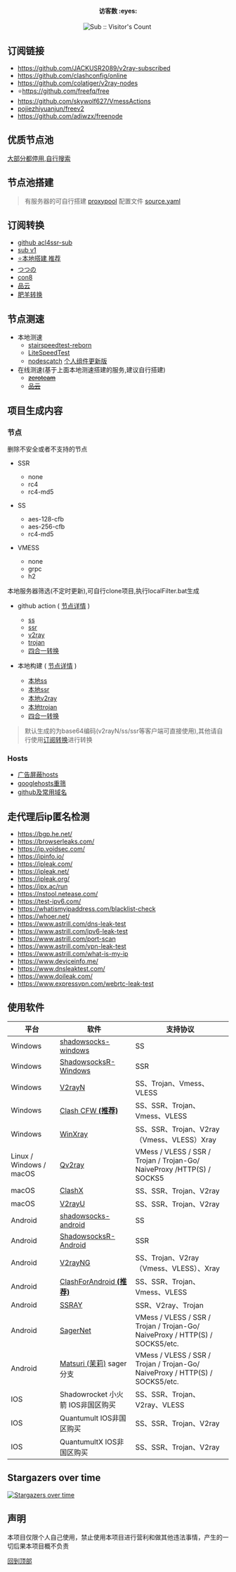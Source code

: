 <h4 align="center">访客数 :eyes:</h4>

<p align="center">
<img  src="https://profile-counter.glitch.me/Leon406_SubCrawler/count.svg" alt="Sub :: Visitor's Count" />
 <img width=0 height=0 src="https://profile-counter.glitch.me/Leon406/count.svg" alt="Leon406:: Visitor's Count" />
</p>

## <span id="top">订阅链接</span>

- https://github.com/JACKUSR2089/v2ray-subscribed
- https://github.com/clashconfig/online
- https://github.com/colatiger/v2ray-nodes
- :star:https://github.com/freefq/free
- https://github.com/skywolf627/VmessActions
- [pojiezhiyuanjun/freev2](https://github.com/pojiezhiyuanjun/freev2)
- https://github.com/adiwzx/freenode

## 优质节点池

[大部分都停用,自行搜索](https://www.google.com/search?client=aff-cs-360se&ie=UTF-8&q=inurl%3A%2Fclash%2Fproxies&)

## 节点池搭建

> 有服务器的可自行搭建 [proxypool](https://github.com/Leon406/proxypool)  配置文件 [source.yaml](https://github.com/Leon406/proxypool/blob/master/config/source.yaml) 

## <span id="subCon">订阅转换</span>

- [github acl4ssr-sub](https://acl4ssr-sub.github.io/)
- [sub v1](https://sub.v1.mk/)
- [:star:本地搭建 推荐](https://github.com/tindy2013/subconverter/releases)
- [つつの]( https://sub.tsutsu.cc/)
- [con8](https://www.con8.tk/)
- [品云](https://id9.cc/)
- [肥羊转换](https://sub.mcwy.cloud/)


## 节点测速

- 本地测速
    - [stairspeedtest-reborn](https://github.com/tindy2013/stairspeedtest-reborn)
    - [LiteSpeedTest](https://github.com/xxf098/LiteSpeedTest)
    - [nodescatch](https://github.com/bulianglin/demo)     [个人组件更新版](https://leon.lanzoub.com/ixESG0fsdcla)
- 在线测速(基于上面本地测速搭建的服务,建议自行搭建)
    - ~~[zeroteam](https://speedtest.zeroteam.top/)~~
    - ~~[品云](http://gz.cloudtest.cc/)~~

## 项目生成内容

### 节点

 删除不安全或者不支持的节点

- SSR
  - none
  - rc4
  - rc4-md5

- SS
  - aes-128-cfb
  - aes-256-cfb
  - rc4-md5
  
- VMESS
  -  none
  -  grpc
  -  h2



本地服务器筛选(不定时更新),可自行clone项目,执行localFilter.bat生成

- github action (  [节点详情](./sub/info.md) )
  - [ss](https://raw.fastgit.org/Leon406/SubCrawler/master/sub/share/ss)
  - [ssr](https://raw.fastgit.org/Leon406/SubCrawler/master/sub/share/ssr)
  - [v2ray](https://raw.fastgit.org/Leon406/SubCrawler/master/sub/share/v2)
  - [trojan](https://raw.fastgit.org/Leon406/SubCrawler/master/sub/share/tr)
  - [四合一转换](https://raw.githubusercontent.com/Leon406/SubCrawler/main/sub/share/all)


- 
  本地构建 (  [节点详情](./sub/info2.md) )

  - [本地ss](https://raw.fastgit.org/Leon406/SubCrawler/master/sub/share/private/ss)
  - [本地ssr](https://raw.fastgit.org/Leon406/SubCrawler/master/sub/share/private/ssr)
  - [本地v2ray](https://raw.fastgit.org/Leon406/SubCrawler/master/sub/share/private/v2)
  - [本地trojan](https://raw.fastgit.org/Leon406/SubCrawler/master/sub/share/private/tr)
  - [四合一转换](https://raw.githubusercontent.com/Leon406/SubCrawler/main/sub/share/private/all)

> 默认生成的为base64编码(v2rayN/ss/ssr等客户端可直接使用),其他请自行使用[订阅转换](#subCon)进行转换

### Hosts

- [广告屏蔽hosts](https://raw.fastgit.org/Leon406/SubCrawler/master/sub/share/blackhosts) 
- [googlehosts重筛](https://raw.fastgit.org/Leon406/SubCrawler/master/sub/share/whitehost)
- [github及常用域名](https://raw.fastgit.org/Leon406/SubCrawler/master/sub/share/host)

## 走代理后ip匿名检测

- https://bgp.he.net/
- https://browserleaks.com/
- https://ip.voidsec.com/
- https://ipinfo.io/
- https://ipleak.com/
- https://ipleak.net/
- https://ipleak.org/
- https://ipx.ac/run
- https://nstool.netease.com/
- https://test-ipv6.com/
- https://whatismyipaddress.com/blacklist-check
- https://whoer.net/
- https://www.astrill.com/dns-leak-test
- https://www.astrill.com/ipv6-leak-test
- https://www.astrill.com/port-scan
- https://www.astrill.com/vpn-leak-test
- https://www.astrill.com/what-is-my-ip
- https://www.deviceinfo.me/
- https://www.dnsleaktest.com/
- https://www.doileak.com/
- https://www.expressvpn.com/webrtc-leak-test


## 使用软件

| 平台                    | 软件                                                         | 支持协议                                                     |
| ----------------------- | ------------------------------------------------------------ | ------------------------------------------------------------ |
| Windows                 | [shadowsocks-windows](https://github.com/shadowsocks/shadowsocks-windows/releases) | SS                                                           |
| Windows                 | [ShadowsocksR-Windows](https://github.com/HMBSbige/ShadowsocksR-Windows/releases) | SSR                                                          |
| Windows                 | [V2rayN](https://github.com/2dust/v2rayN/releases)           | SS、Trojan、Vmess、VLESS                                     |
| Windows                 | [Clash CFW  **(推荐)**](https://github.com/Fndroid/clash_for_windows_pkg/releases) | SS、SSR、Trojan、Vmess、VLESS                                |
| Windows                 | [WinXray](https://github.com/TheMRLL/winxray/releases)       | SS、SSR、Trojan、V2ray（Vmess、VLESS）Xray                   |
| Linux / Windows / macOS | [Qv2ray](https://github.com/Shadowsocks-NET/Qv2ray)          | VMess / VLESS / SSR / Trojan / Trojan-Go/ NaiveProxy /HTTP(S) / SOCKS5 |
| macOS                   | [ClashX](https://github.com/yichengchen/clashX/releases)     | SS、SSR、Trojan、V2ray                                       |
| macOS                   | [V2rayU](https://github.com/yanue/V2rayU/releases)           | SS、SSR、Trojan、V2ray                                       |
| Android                 | [shadowsocks-android](https://github.com/shadowsocks/shadowsocks-android/releases) | SS                                                           |
| Android                 | [ShadowsocksR-Android](https://github.com/HMBSbige/ShadowsocksR-Android/releases) | SSR                                                          |
| Android                 | [V2rayNG](https://github.com/2dust/v2rayNG/releases)         | SS、Trojan、V2ray（Vmess、VLESS）、Xray                      |
| Android                 | [ClashForAndroid  **(推荐)**](https://github.com/Kr328/ClashForAndroid/releases) | SS、SSR、Trojan、Vmess、VLESS                                |
| Android                 | [SSRAY](https://github.com/xxf098/shadowsocksr-v2ray-trojan-android/releases) | SSR、V2ray、Trojan                                           |
| Android                 | [SagerNet](https://github.com/SagerNet/SagerNet/releases)    | VMess / VLESS / SSR / Trojan / Trojan-Go/ NaiveProxy / HTTP(S) / SOCKS5/etc. |
| Android                 | [Matsuri (茉莉)](https://github.com/MatsuriDayo/Matsuri) sager分支 | VMess / VLESS / SSR / Trojan / Trojan-Go/ NaiveProxy / HTTP(S) / SOCKS5/etc. |
| IOS                     | Shadowrocket 小火箭 IOS非国区购买                            | SS、SSR、Trojan、V2ray、VLESS                                |
| IOS                     | Quantumult  IOS非国区购买                                    | SS、SSR、Trojan、V2ray                                       |
| IOS                     | QuantumultX  IOS非国区购买                                   | SS、SSR、Trojan、V2ray                                       |



## Stargazers over time

[![Stargazers over time](https://starchart.cc/Leon406/SubCrawler.svg)](https://starchart.cc/Leon406/SubCrawler)

## 声明

本项目仅限个人自己使用，禁止使用本项目进行营利和做其他违法事情，产生的一切后果本项目概不负责

[回到顶部](#top)

